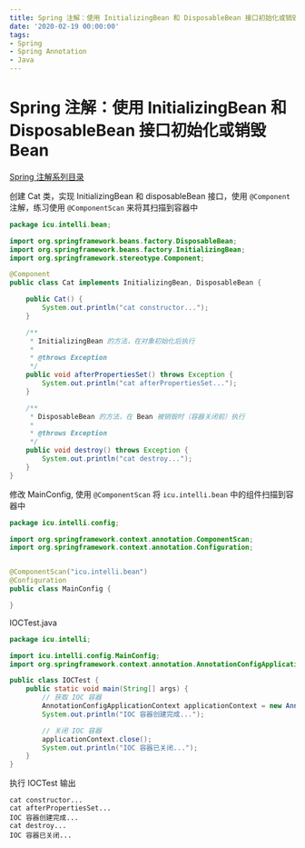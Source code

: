 ```yaml
---
title: Spring 注解：使用 InitializingBean 和 DisposableBean 接口初始化或销毁 Bean
date: '2020-02-19 00:00:00'
tags:
- Spring
- Spring Annotation
- Java
---
```

# Spring 注解：使用 InitializingBean 和 DisposableBean 接口初始化或销毁 Bean

[Spring 注解系列目录](spring-anno-table.md)

创建 Cat 类，实现 InitializingBean 和 disposableBean 接口，使用 `@Component` 注解，练习使用 `@ComponentScan` 来将其扫描到容器中

```java
package icu.intelli.bean;

import org.springframework.beans.factory.DisposableBean;
import org.springframework.beans.factory.InitializingBean;
import org.springframework.stereotype.Component;

@Component
public class Cat implements InitializingBean, DisposableBean {

    public Cat() {
        System.out.println("cat constructor...");
    }

    /**
     * InitializingBean 的方法，在对象初始化后执行
     *
     * @throws Exception
     */
    public void afterPropertiesSet() throws Exception {
        System.out.println("cat afterPropertiesSet...");
    }

    /**
     * DisposableBean 的方法，在 Bean 被销毁时（容器关闭前）执行
     *
     * @throws Exception
     */
    public void destroy() throws Exception {
        System.out.println("cat destroy...");
    }
}
```

修改 MainConfig, 使用 `@ComponentScan` 将 `icu.intelli.bean` 中的组件扫描到容器中

```java
package icu.intelli.config;

import org.springframework.context.annotation.ComponentScan;
import org.springframework.context.annotation.Configuration;


@ComponentScan("icu.intelli.bean")
@Configuration
public class MainConfig {

}
```

IOCTest.java

```java
package icu.intelli;

import icu.intelli.config.MainConfig;
import org.springframework.context.annotation.AnnotationConfigApplicationContext;

public class IOCTest {
    public static void main(String[] args) {
        // 获取 IOC 容器
        AnnotationConfigApplicationContext applicationContext = new AnnotationConfigApplicationContext(MainConfig.class);
        System.out.println("IOC 容器创建完成...");

        // 关闭 IOC 容器
        applicationContext.close();
        System.out.println("IOC 容器已关闭...");
    }
}
```

执行 IOCTest 输出

```
cat constructor...
cat afterPropertiesSet...
IOC 容器创建完成...
cat destroy...
IOC 容器已关闭...
```
